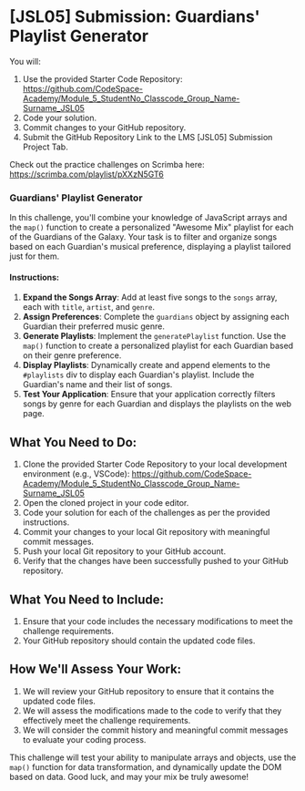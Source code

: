 # [JSL05] Submission: Guardians' Playlist Generator

You will:
1. Use the provided Starter Code Repository: https://github.com/CodeSpace-Academy/Module_5_StudentNo_Classcode_Group_Name-Surname_JSL05
2. Code your solution.
3. Commit changes to your GitHub repository.
4. Submit the GitHub Repository Link to the LMS [JSL05] Submission Project Tab.

Check out the practice challenges on Scrimba here: https://scrimba.com/playlist/pXXzN5GT6

### Guardians' Playlist Generator

In this challenge, you'll combine your knowledge of JavaScript arrays and the `map()` function to create a personalized "Awesome Mix" playlist for each of the Guardians of the Galaxy. Your task is to filter and organize songs based on each Guardian's musical preference, displaying a playlist tailored just for them.

#### Instructions:

1. **Expand the Songs Array**: Add at least five songs to the `songs` array, each with `title`, `artist`, and `genre`.
2. **Assign Preferences**: Complete the `guardians` object by assigning each Guardian their preferred music genre.
3. **Generate Playlists**: Implement the `generatePlaylist` function. Use the `map()` function to create a personalized playlist for each Guardian based on their genre preference.
4. **Display Playlists**: Dynamically create and append elements to the `#playlists` div to display each Guardian's playlist. Include the Guardian's name and their list of songs.
5. **Test Your Application**: Ensure that your application correctly filters songs by genre for each Guardian and displays the playlists on the web page.

## What You Need to Do:

1. Clone the provided Starter Code Repository to your local development environment (e.g., VSCode): https://github.com/CodeSpace-Academy/Module_5_StudentNo_Classcode_Group_Name-Surname_JSL05
2. Open the cloned project in your code editor.
3. Code your solution for each of the challenges as per the provided instructions.
4. Commit your changes to your local Git repository with meaningful commit messages.
5. Push your local Git repository to your GitHub account.
6. Verify that the changes have been successfully pushed to your GitHub repository.

## What You Need to Include:

1. Ensure that your code includes the necessary modifications to meet the challenge requirements.
2. Your GitHub repository should contain the updated code files.

## How We'll Assess Your Work:

1. We will review your GitHub repository to ensure that it contains the updated code files.
2. We will assess the modifications made to the code to verify that they effectively meet the challenge requirements.
3. We will consider the commit history and meaningful commit messages to evaluate your coding process.

This challenge will test your ability to manipulate arrays and objects, use the `map()` function for data transformation, and dynamically update the DOM based on data. Good luck, and may your mix be truly awesome!







